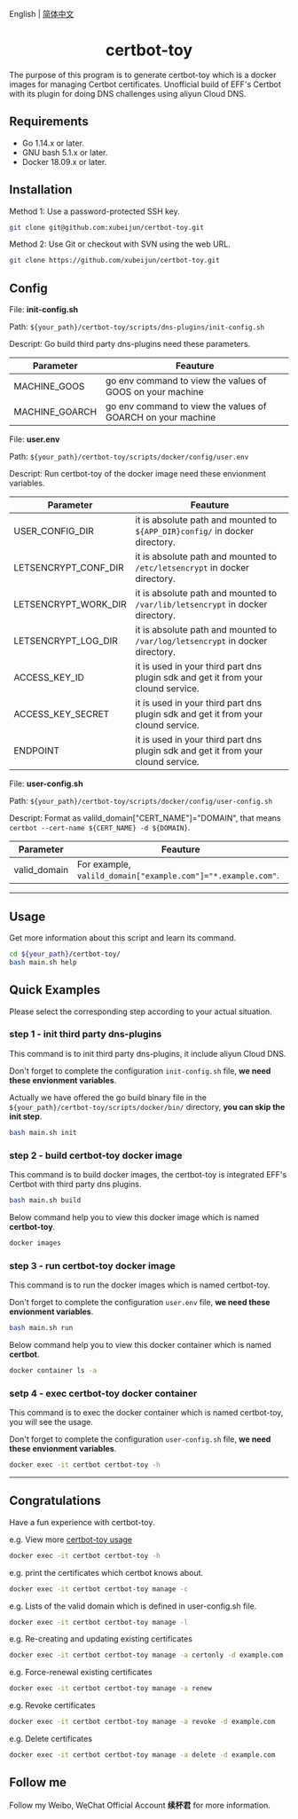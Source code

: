 English | [简体中文](README-CN.md)


<h1 align="center">certbot-toy</h1>
The purpose of this program is to generate certbot-toy which is a docker images for managing Certbot certificates.
Unofficial build of EFF's Certbot with its plugin for doing DNS challenges using aliyun Cloud DNS.

## Requirements

- Go 1.14.x or later.
- GNU bash 5.1.x or later.
- Docker 18.09.x or later.

## Installation

Method 1: Use a password-protected SSH key.
```sh
git clone git@github.com:xubeijun/certbot-toy.git
```

Method 2: Use Git or checkout with SVN using the web URL.
```sh
git clone https://github.com/xubeijun/certbot-toy.git
```

## Config

File: **init-config.sh**

Path: `${your_path}/certbot-toy/scripts/dns-plugins/init-config.sh`

Descript: Go build third party dns-plugins need these parameters.

Parameter  | Feauture
--      | ----------
 MACHINE_GOOS   | go env command to view the values of GOOS on your machine
 MACHINE_GOARCH | go env command to view the values of GOARCH on your machine


File: **user.env**

Path: `${your_path}/certbot-toy/scripts/docker/config/user.env`

Descript: Run certbot-toy of the docker image need these envionment variables.

Parameter  | Feauture
--      | ----------
 USER_CONFIG_DIR   | it is absolute path and mounted to `${APP_DIR}config/` in docker directory.
 LETSENCRYPT_CONF_DIR   | it is absolute path and mounted to `/etc/letsencrypt` in docker directory.
 LETSENCRYPT_WORK_DIR   | it is absolute path and mounted to `/var/lib/letsencrypt` in docker directory.
 LETSENCRYPT_LOG_DIR   | it is absolute path and mounted to `/var/log/letsencrypt` in docker directory.
 ACCESS_KEY_ID   | it is used in your third part dns plugin sdk and get it from your clound service.
 ACCESS_KEY_SECRET   | it is used in your third part dns plugin sdk and get it from your clound service.
 ENDPOINT   | it is used in your third part dns plugin sdk and get it from your clound service.

File: **user-config.sh**

Path: `${your_path}/certbot-toy/scripts/docker/config/user-config.sh`

Descript: Format as valild_domain["CERT_NAME"]="DOMAIN", that means `certbot --cert-name ${CERT_NAME} -d ${DOMAIN}`.

Parameter  | Feauture
--      | ----------
 valid_domain   | For example, `valild_domain["example.com"]="*.example.com"`.

 ---

## Usage

Get more information about this script and learn its command.

```sh
cd ${your_path}/certbot-toy/
bash main.sh help
```

## Quick Examples

Please select the corresponding step according to your actual situation.

### step 1 - init third party dns-plugins
This command is to init third party dns-plugins, it include aliyun Cloud DNS.

Don't forget to complete the configuration `init-config.sh` file, **we need these envionment variables**.

Actually we have offered the go build binary file in the `${your_path}/certbot-toy/scripts/docker/bin/` directory, **you can skip the init step**.

```sh
bash main.sh init
```

### step 2 - build certbot-toy docker image
This command is to build docker images, the certbot-toy is integrated EFF's Certbot with third party dns plugins.

```sh
bash main.sh build
```

Below command help you to view this docker image which is named **certbot-toy**.
```sh
docker images

```

### step 3 - run certbot-toy docker image
This command is to run the docker images which is named certbot-toy.

Don't forget to complete the configuration `user.env` file, **we need these envionment variables**.

```sh
bash main.sh run
```

Below command help you to view this docker container which is named **certbot**.
```sh
docker container ls -a

```

### setp 4 - exec certbot-toy docker container

This command is to exec the docker container which is named certbot-toy, you will see the usage.

Don't forget to complete the configuration `user-config.sh` file, **we need these envionment variables**.

```sh
docker exec -it certbot certbot-toy -h
```

---

## Congratulations

Have a fun experience with certbot-toy.

e.g. View more [certbot-toy usage](./scripts/docker/docs/help/manage.txt)

```sh
docker exec -it certbot certbot-toy -h
```

e.g. print the certificates which certbot knows about.

```sh
docker exec -it certbot certbot-toy manage -c
```

e.g. Lists of the valid domain which is defined in user-config.sh file.

```sh
docker exec -it certbot certbot-toy manage -l
```

e.g. Re-creating and updating existing certificates

```sh
docker exec -it certbot certbot-toy manage -a certonly -d example.com -p aliyun
```

e.g. Force-renewal existing certificates

```sh
docker exec -it certbot certbot-toy manage -a renew
```

e.g. Revoke certificates

```sh
docker exec -it certbot certbot-toy manage -a revoke -d example.com
```

e.g. Delete certificates

```sh
docker exec -it certbot certbot-toy manage -a delete -d example.com
```

## Follow me
Follow my Weibo, WeChat Official Account **续杯君** for more information.
